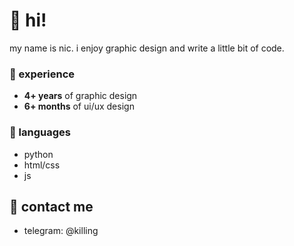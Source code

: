 # 👋 hi!
my name is nic. i enjoy graphic design and write a little bit of code.

### 📌 experience
- **4+ years** of graphic design
- **6+ months** of ui/ux design

### 💬 languages
- python
- html/css
- js

## 📲 contact me
* telegram: @killing
